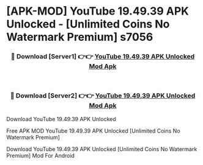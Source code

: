 # [APK-MOD] YouTube 19.49.39 APK Unlocked - [Unlimited Coins No Watermark Premium] s7056



<div align="center">
<h3>🔴 Download [Server1] 👉👉 <a href="https://momento.my/?title=YouTube_19.49.39_APK_Unlocked">YouTube 19.49.39 APK Unlocked Mod Apk</a></h3><br>

<h3>🔴 Download [Server2] 👉👉 <a href="https://momento.my/?title=YouTube_19.49.39_APK_Unlocked">YouTube 19.49.39 APK Unlocked Mod Apk</a></h3>
</div>



Download YouTube 19.49.39 APK Unlocked 

Free APK MOD YouTube 19.49.39 APK Unlocked [Unlimited Coins No Watermark Premium]

Download YouTube 19.49.39 APK Unlocked [Unlimited Coins No Watermark Premium] Mod For Android
